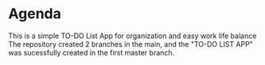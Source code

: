 # Agenda
This is a simple TO-DO List App for organization and easy work life balance
The repository created 2 branches in the main, and the "TO-DO LIST APP" was sucessfully created in the first master branch. 
